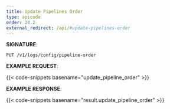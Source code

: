 ```yaml
---
title: Update Pipelines Order
type: apicode
order: 24.2
external_redirect: /api/#update-pipelines-order
---
```


**SIGNATURE**:

`PUT /v1/logs/config/pipeline-order`

**EXAMPLE REQUEST**:

{{< code-snippets basename="update_pipeline_order" >}}

**EXAMPLE RESPONSE**:

{{< code-snippets basename="result.update_pipeline_order" >}}
